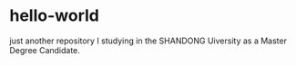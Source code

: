 # hello-world
just another repository
I studying in the SHANDONG Uiversity as a Master Degree Candidate.
